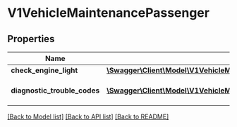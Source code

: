 # V1VehicleMaintenancePassenger

## Properties
Name | Type | Description | Notes
------------ | ------------- | ------------- | -------------
**check_engine_light** | [**\Swagger\Client\Model\V1VehicleMaintenancePassengerCheckEngineLight**](V1VehicleMaintenancePassengerCheckEngineLight.md) |  | [optional] 
**diagnostic_trouble_codes** | [**\Swagger\Client\Model\V1VehicleMaintenancePassengerDiagnosticTroubleCodes[]**](V1VehicleMaintenancePassengerDiagnosticTroubleCodes.md) | Passenger vehicle DTCs. | [optional] 

[[Back to Model list]](../README.md#documentation-for-models) [[Back to API list]](../README.md#documentation-for-api-endpoints) [[Back to README]](../README.md)


